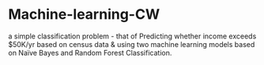 # Machine-learning-CW
a simple classification problem - that of Predicting whether income exceeds $50K/yr based on census data &amp; using two machine learning models based on Naïve Bayes and Random Forest Classification.
